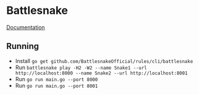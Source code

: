 # Battlesnake

[Documentation](https://docs.battlesnake.com/)

## Running

- Install `go get github.com/BattlesnakeOfficial/rules/cli/battlesnake`
- Run `battlesnake play -H2 -W2 --name Snake1 --url http://localhost:8000 --name Snake2 --url http://localhost:8001`
- Run `go run main.go --port 8000`
- Run `go run main.go --port 8001`

